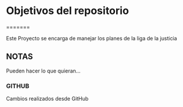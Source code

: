 # Objetivos del repositorio
=======

Este Proyecto se encarga de manejar los planes de la liga de la justicia

## NOTAS
Pueden hacer lo que quieran...

### GITHUB
Cambios realizados desde GitHub
